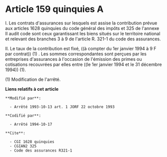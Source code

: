 # Article 159 quinquies A

I. Les contrats d'assurances sur lesquels est assise la contribution prévue aux articles 1628 quinquies du code général des
impôts et 325 de l'annexe II audit code sont ceux garantissant les biens situés sur le territoire national et relevant des
branches 3 à 9 de l'article R. 321-1 du code des assurances.

II. Le taux de la contribution est fixé, ((à compter du 1er janvier 1994 à 9 F par contrat)) (1) . Les sommes correspondantes
sont perçues par les entreprises d'assurances à l'occasion de l'émission des primes ou cotisations recouvrées par elles entre
((le 1er janvier 1994 et le 31 décembre 1994)) (1).

(1) Modification de l'arrêté.

**Liens relatifs à cet article**

	**Modifié par**:

	  - Arrêté 1993-10-13 art. 1 JORF 22 octobre 1993

	**Codifié par**:

	  - Arrêté 1994-10-17

	**Cite**:

	  - CGI 1628 quinquies
	  - CGIAN2 325
	  - Code des assurances R321-1
